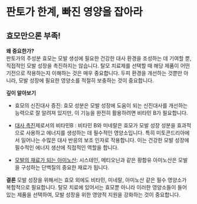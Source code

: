 
# 판토가 한계, 빠진 영양을 잡아라  
## 효모만으론 부족!  
  
**왜 중요한가?**    
판토가의 주성분 효모는 모발 생성에 필요한 건강한 대사 환경을 조성하는 데 기여할 뿐, 직접적인 모발 성장을 촉진하지는 않습니다. 탈모 치료제를 선택할 때 해당 제품이 어떤 기전으로 작용하는지 이해하는 것은 매우 중요합니다. 두피 환경을 개선하는 것뿐만 아니라, 모발 성장에 필요한 영양소를 적절히 보충하는 것이 중요합니다.  
  
**깊이 알아보기**  

 - 효모의 신진대사 증진: 효모 성분은 모발 성장에 도움이 되는 신진대사를 개선하는 능력으로 잘 알려져 있지만, 이 기능을 완전히 활용하려면 비타민 B가 필요합니다.  
  
 - [대사 촉진](/m04/m0403/m040301/m04030101)제로서의 비타민B :  비타민 B와 미네랄은 효모가 모발 성장 성분을 효과적으로 사용하고 에너지를 생성하는 데 필수적인 영양소입니다. 특히 미토콘드리아에서 일어나는 수많은 대사 반응의 보조 인자로 작용합니다. 이는 건강한 모발 성장에 필수적인 에너지 생산에 직접적인 역할을 합니다.  
  
 - [모발의 재료가 되는 아미노산](/m04/m0403/m040301/m04030102): 시스테인, 메티오닌과 같은 황함유 아미노산은 모발을 구성하는 단백질의 중요한 재료가 됩니다.  
  
**결론**
모발 성장을 위해서는 효모 외에도 비타민, 미네랄, 아미노산 같은 필수 영양소가 복합적으로 필요합니다. 탈모 치료에 있어서는 효모뿐 아니라 이러한 영양소들이 들어 있는 제품을 선택하여, 모발 성장을 위한 영양적 지원을 강화하는 것이 중요합니다.
<!--stackedit_data:
eyJoaXN0b3J5IjpbMTA5Mjg1MzMzNiwxMDQyNjQ5MTc2XX0=
-->